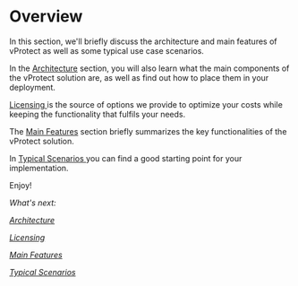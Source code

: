 # Overview

In this section, we'll briefly discuss the architecture and main features of vProtect as well as some typical use case scenarios.

In the [Architecture](architecture.md) section, you will also learn what the main components of the vProtect solution are, as well as find out how to place them in your deployment.

[Licensing ](licensing.md)is the source of options we provide to optimize your costs while keeping the functionality that fulfils your needs.

The [Main Features](main-features.md) section briefly summarizes the key functionalities of the vProtect solution.

In [Typical Scenarios ](typical-scenarios.md)you can find a good starting point for your implementation.

Enjoy!

_What's next:_

[_Architecture_](architecture.md)

[_Licensing_](licensing.md)

[_Main Features_](main-features.md)

[_Typical Scenarios_](typical-scenarios.md)

